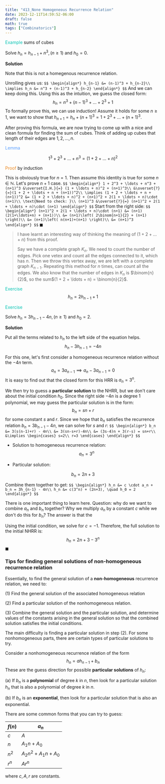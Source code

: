 ```yaml
---
title: "413_None Homogeneous Recurrence Relation"
date: 2023-12-11T14:59:52-06:00
draft: false
math: true
tags: ["Combinatorics"]
---
```



<span style="color:#04c2b2">Example</span> sums of cubes

Solve $h_n=h_{n-1}+n^3,(n \geq 1)$ and $h_0=0$.

**Solution**

Note that this is not a homegenous recurrence relation. 

Unrolling gives us: 
`
$$
\begin{align*}
h_{n-1} &= (n-1)^3 + h_{n-2}\\
\implies
h_n &= n^3 + (n-1)^3 + h_{n-2}
\end{align*}
$$
`
And we can keep doing this. Using this as the intuition, we guess the closed form: 
$$
h_n = n^3 + (n-1)^3 + \ldots + 2^3 + 1
$$
To formally prove this, we can use induction! Assume it holds for some $n \geq 1$, we want to show that $h_{n+1} = h_n + (n+1)^3 = 1 + 2^3 + \ldots + (n+1)^3$. 

After proving this formula, we are now trying to come up with a nice and clean formula for finding the sum of cubes. Think of adding up cubes that length of their edges are $1, 2, \ldots, n$. 

<span style="color:#599eff">Lemma</span>


$$
1^3 + 2^3 + \ldots + n^3 = (1 + 2 + \ldots + n)^2
$$

<span style="color:#eb861c">Proof</span> by induction

This is obviously true for $n = 1$. Then assume this identity is true for some $n \in \mathbb{N}$. Let's prove $n+1$ case. 
`
$$
\begin{align*}
1 + 2^3 + \ldots + n^3 + (n+1)^3 &\overset{I.H.}{=} (1 + \ldots + n)^2 + (n+1)^3\\
&\overset{?}{=}(1 + 2 + \ldots + n + (n+1))^2\\
\implies
(1 + 2 + \ldots + n + (n+1))^2 &= (1 + 2 + \ldots + n)^2 + (n+1)^2 + 2(1 + \ldots + n)\cdot (n+1)\\
\text{Need to check: }\\
(n+1)^3 &\overset{?}{=} (n+1)^2 + 2(1 + \ldots + n)\cdot (n+1)
\end{align*}
$$
`
Start from the right side: 
`
$$
\begin{align*}
(n+1)^2 + 2(1 + \ldots + n)\cdot (n+1) &= (n+1)(2(1+\ldots+n) + (n+1))\\
&= (n+1)\left( 2\binom{n+1}{2} + (n+1) \right)\\
&= (n+1)\left( n(n+1)+(n+1) \right)\\
&= (n+1)^3
\end{align*}
$$
`
$\blacksquare$

> I have learnt an interesting way of thinking the meaning of $(1+2+\ldots + n)$ from this proof.
>
> Say we have a complete graph $K_n$. We need to count the number of edges. Pick one vetex and count all the edges connected to it, which has $n$. Then we throw this vertex away, we are left with a complete graph $K_{n-1}$. Repeating this method for $n$ times, can count all the edges. We also know that the number of edges in $K_n$ is $\binom{n}{2}$, so the sum$(1 + 2 + \ldots + n) = \binom{n}{2}$.

<span style="color:#04c2b2">Exercise</span>
$$
h_n = 2h_{n-1} + 1
$$


<span style="color:#04c2b2">Exercise</span>

$\text { Solve } h_n=3 h_{n-1}-4 n,(n \geq 1) \text { and } h_0=2$.

**Solution**

Put all the terms related to $h_n$ to the left side of the equation helps.
$$
h_n - 3h_{n-1} = -4n
$$


For this one, let's first consider a homogeneous recurrence relation without the $-4n$ term.
$$
a_n = 3a_{n-1} \implies a_n - 3a_{n-1} = 0
$$
It is easy to find out that the closed form for this HRR is $a_n = 3^n$.

We then try to guess a **particular solution** to the NHRR, but we don't care about the initial condition $h_0$. Since the right side $-4n$ is a degree 1 polynomial, we may guess the particular solution is in the form:
$$
b_n = sn + r
$$
for some constant $s$ and $r$. Since we hope that $b_n$ satisfies the recurrence relation $b_n = 3b_{n-1}-4n$, we can solve for $s$ and $r$:
`
$$
\begin{align*}
b_n &= 3(s(n-1)+r) - 4n\\
&= 3(sn-s+r)-4n\\
&= (3s-4)n + 3(r-s) = sn+r\\
&\implies
\begin{cases}
s=2\\
r=3
\end{cases}
\end{align*}
$$
`

- Solution to homogeneous recurrence relation: 
$$
a_n = 3^n
$$

- Particular solution: 

$$
b_n = 2n + 3
$$

Combine them together to get: 
`
$$
\begin{align*}
h_n &= c \cdot a_n + b_n = 3h_{n-1} - 4n\\
h_n &= c(3^n) + (2n+3), \quad h_0 = 2
\end{align*}
$$
`

There is one important thing to learn here. Question: why do we want to combine $a_n$ and $b_n$ together? Why we multiply $a_n$ by a constant $c$ while we don't do this for $b_n$? The answer is that the 

Using the initial condition, we solve for $c = -1$. Therefore, the full solution to the initial NHRR is: 
$$
h_n = 2n+3-3^n
$$
$\blacksquare$




### Tips for finding general solutions of non-homogeneous recurrence relation

Essentially, to find the general solution of a **non-homogeneous** recurrence relation, we need to:

(1) Find the general solution of the associated homogeneous relation

(2) Find a particular solution of the nonhomogeneous relation.

(3) Combine the general solution and the particular solution, and determine values of the constants arising in the general solution so that the combined solution satisfies the initial conditions.



The main difficulty is finding a particular solution in step (2). For some nonhomogeneous parts, there are certain types of particular solutions to try.

Consider a nonhomogeneous recurrence relation of the form
$$
h_n=a h_{n-1}+b_n
$$
These are the guess direction for possible **particular solutions** of $h_n$:

(a) If $b_n$ is a **polynomial** of degree $k$ in $n$, then look for a particular solution $h_n$ that is also a polynomial of degree $k$ in $n$.

(b) If $b_n$ is an **exponential**, then look for a particular solution that is also an exponential.


There are some common forms that you can try to guess:

| $f(n)$ | $a_n$                 |
| ------ | --------------------- |
| $c$    | $A$                   |
| $n$    | $A_1n + A_0$          |
| $n^2$  | $A_2n^2 + A_1n + A_0$ |
| $r^n$  | $Ar^n$                |

where $c, A, r$ are constants.

